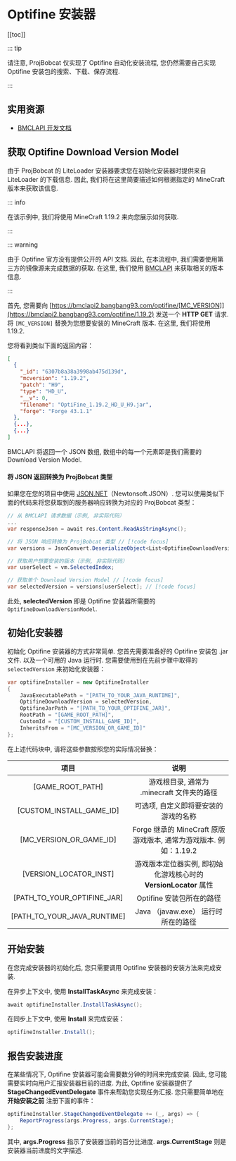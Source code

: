 # Optifine 安装器

[[toc]]

::: tip

请注意, ProjBobcat 仅实现了 Optifine 自动化安装流程, 您仍然需要自己实现 Optifine 安装包的搜索、下载、保存流程. 

:::

## 实用资源

- [BMCLAPI 开发文档](https://bmclapidoc.bangbang93.com/)

## 获取 Optifine Download Version Model

由于 ProjBobcat 的 LiteLoader 安装器要求您在初始化安装器时提供来自 LiteLoader 的下载信息. 
因此, 我们将在这里简要描述如何根据指定的 MineCraft 版本来获取该信息. 

::: info

在该示例中, 我们将使用 MineCraft 1.19.2 来向您展示如何获取. 

:::

::: warning

由于 Optifine 官方没有提供公开的 API 文档. 因此, 在本流程中, 我们需要使用第三方的镜像源来完成数据的获取. 
在这里, 我们使用 [BMCLAPI](https://bmclapidoc.bangbang93.com/) 来获取相关的版本信息. 

:::

首先, 您需要向 [https://bmclapi2.bangbang93.com/optifine/[MC_VERSION]](https://bmclapi2.bangbang93.com/optifine/1.19.2) 发送一个 **HTTP GET** 请求. 
将 `[MC_VERSION]` 替换为您想要安装的 MineCraft 版本. 在这里, 我们将使用 1.19.2. 

您将看到类似下面的返回内容：

```json
[
  {
    "_id": "6307b8a38a3998ab475d139d",
    "mcversion": "1.19.2",
    "patch": "H9",
    "type": "HD_U",
    "__v": 0,
    "filename": "OptiFine_1.19.2_HD_U_H9.jar",
    "forge": "Forge 43.1.1"
  },
  {...},
  {...}
]
```

BMCLAPI 将返回一个 JSON 数组, 数组中的每一个元素即是我们需要的 Download Version Model. 

#### 将 JSON 返回转换为 ProjBobcat 类型

如果您在您的项目中使用 [JSON.NET](https://www.newtonsoft.com/json)（Newtonsoft.JSON）. 
您可以使用类似下面的代码来将您获取到的服务器响应转换为对应的 ProjBobcat 类型：

```c#
// 从 BMCLAPI 请求数据（示例, 非实际代码）
...
var responseJson = await res.Content.ReadAsStringAsync();

// 将 JSON 响应转换为 ProjBobcat 类型 // [!code focus]
var versions = JsonConvert.DeserializeObject<List<OptifineDownloadVersionModel>>(responseJson); // [!code focus]

// 获取用户想要安装的版本（示例, 非实际代码）
var userSelect = vm.SelectedIndex;

// 获取单个 Download Version Model // [!code focus]
var selectedVersion = versions[userSelect]; // [!code focus]
```

此处, **selectedVersion** 即是 Optifine 安装器所需要的 `OptifineDownloadVersionModel`. 

## 初始化安装器

初始化 Optifine 安装器的方式非常简单. 
您首先需要准备好的 Optifine 安装包 .jar 文件. 以及一个可用的 Java 运行时. 
您需要使用到在先前步骤中取得的 `selectedVersion` 来初始化安装器：

```c#
var optifineInstaller = new OptifineInstaller
{
    JavaExecutablePath = "[PATH_TO_YOUR_JAVA_RUNTIME]",
    OptifineDownloadVersion = selectedVersion,
    OptifineJarPath = "[PATH_TO_YOUR_OPTIFINE_JAR]",
    RootPath = "[GAME_ROOT_PATH]",
    CustomId = "[CUSTOM_INSTALL_GAME_ID]",
    InheritsFrom = "[MC_VERSION_OR_GAME_ID]"
};
```

在上述代码块中, 请将这些参数按照您的实际情况替换：

|                  项目                   |                      说明                       |
|:-------------------------------------:|:---------------------------------------------:|
|           [GAME_ROOT_PATH]            |          游戏根目录, 通常为 .minecraft 文件夹的路径          |
|       [CUSTOM_INSTALL_GAME_ID]        |              可选项, 自定义即将要安装的游戏的名称               |
|        [MC_VERSION_OR_GAME_ID]        | Forge 继承的 MineCraft 原版游戏版本, 通常为游戏版本. 例如：1.19.2  |
|        [VERSION_LOCATOR_INST]         |  游戏版本定位器实例, 即初始化游戏核心时的 **VersionLocator** 属性   |
|      [PATH_TO_YOUR_OPTIFINE_JAR]      |               Optifine 安装包所在的路径               |
|      [PATH_TO_YOUR_JAVA_RUNTIME]      |           Java （javaw.exe） 运行时所在的路径           |

## 开始安装

在您完成安装器的初始化后, 您只需要调用 Optifine 安装器的安装方法来完成安装. 

在异步上下文中, 使用 **InstallTaskAsync** 来完成安装：

```c#
await optifineInstaller.InstallTaskAsync();
```

在同步上下文中, 使用 **Install** 来完成安装：

```c#
optifineInstaller.Install();
```

## 报告安装进度

在某些情况下, Optifine 安装器可能会需要数分钟的时间来完成安装. 
因此, 您可能需要实时向用户汇报安装器目前的进度. 
为此, Optifine 安装器提供了 **StageChangedEventDelegate** 事件来帮助您实现任务汇报. 
您只需要简单地在 **开始安装之前** 注册下面的事件：

```c#
optifineInstaller.StageChangedEventDelegate += (_, args) => {
    ReportProgress(args.Progress, args.CurrentStage);
};
```

其中,  **args.Progress** 指示了安装器当前的百分比进度. **args.CurrentStage** 则是安装器当前进度的文字描述. 

